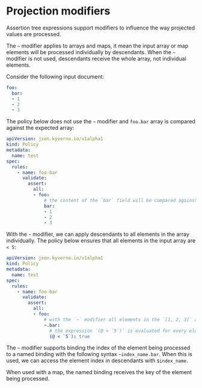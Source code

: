 # Projection modifiers

Assertion tree expressions support modifiers to influence the way projected values are processed.

The `~` modifier applies to arrays and maps, it mean the input array or map elements will be processed individually by descendants.
When the `~` modifier is not used, descendants receive the whole array, not individual elements.

Consider the following input document:

```yaml
foo:
  bar:
  - 1
  - 2
  - 3
```

The policy below does not use the `~` modifier and `foo.bar` array is compared against the expected array:

```yaml
apiVersion: json.kyverno.io/v1alpha1
kind: Policy
metadata:
  name: test
spec:
  rules:
    - name: foo-bar
      validate:
        assert:
          all:
          - foo:
              # the content of the `bar` field will be compared against `[1, 2, 3]`
              bar:
              - 1
              - 2
              - 3
```

With the `~` modifier, we can apply descendants to all elements in the array individually.
The policy below ensures that all elements in the input array are `< 5`:

```yaml
apiVersion: json.kyverno.io/v1alpha1
kind: Policy
metadata:
  name: test
spec:
  rules:
    - name: foo-bar
      validate:
        assert:
          all:
          - foo:
              # with the `~` modifier all elements in the `[1, 2, 3]` array are processed individually and passed to descendants
              ~.bar:
                # the expression `(@ < `5`)` is evaluated for every element and the result is expected to be `true`
                (@ < `5`): true
```

The `~` modifier supports binding the index of the element being processed to a named binding with the following syntax `~index_name.bar`. When this is used, we can access the element index in descendants with `$index_name`.

When used with a map, the named binding receives the key of the element being processed.
